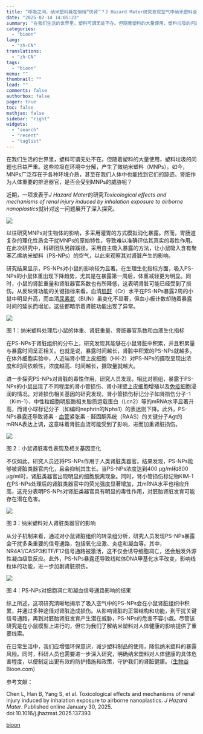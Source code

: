 ```yaml
---
title: "呼吸之间，纳米塑料竟在悄悄“伤肾”？J Hazard Mater研究发现空气中纳米塑料会积累在肾脏，影响肾脏健康"
date: "2025-02-14 14:05:23"
summary: "在我们生活的世界里，塑料可谓无处不在。但随着塑料的大量使用，塑料垃圾的问题也日益严重。这些垃圾在环境..."
categories:
  - "bioon"
lang:
  - "zh-CN"
translations:
  - "zh-CN"
tags:
  - "bioon"
menu: ""
thumbnail: ""
lead: ""
comments: false
authorbox: false
pager: true
toc: false
mathjax: false
sidebar: "right"
widgets:
  - "search"
  - "recent"
  - "taglist"
---
```


在我们生活的世界里，塑料可谓无处不在。但随着塑料的大量使用，塑料垃圾的问题也日益严重。这些垃圾在环境中分解，产生了微纳米塑料（MNPs）。如今，MNPs广泛存在于各种环境介质，甚至在我们人体中也能找到它们的踪迹。肾脏作为人体重要的排泄器官，是否会受到MNPs的威胁呢？

近期，一项发表于*J Hazard Mater*的研究*Toxicological effects and mechanisms of renal injury induced by inhalation exposure to airborne nanoplastics*就针对这一问题展开了深入探究。

![](https://img.medsci.cn/bioon-com/20250208/1739025479346_9363901.png)

以往研究MNPs对生物体的影响，多采用灌胃的方式模拟消化暴露。然而，胃肠道复杂的理化性质会干扰MNPs的原始特性，导致难以准确评估其真实的毒性作用。在此次研究中，科研团队另辟蹊径，采用自主吸入暴露的方法，让小鼠吸入含有聚苯乙烯纳米塑料（PS-NPs）的空气，以此来观察其对肾脏产生的影响。

研究结果显示，PS-NPs对小鼠的影响较为显著。在生理生化指标方面，吸入PS-NPs的小鼠体重出现下降趋势，尤其是在暴露第一周后，体重减轻更为明显。同时，小鼠的肾脏重量和肾脏器官系数也有所降低，这表明肾脏可能已经受到了损伤。从反映肾功能的关键指标来看，血清[肌酐](https://www.medsci.cn/topic/show?id=1d44810e5f7)（Cr）水平在PS-NPs暴露2周的小鼠中明显升高，而血清[尿素氮](https://www.medsci.cn/topic/show?id=fb064e49519)（BUN）虽变化不显著，但血小板计数却随着暴露时间的延长而增加，这些都暗示着肾脏功能出现了异常。

![](https://img.medsci.cn/bioon-com/20250208/1739025479358_9363901.png)

图 1：纳米塑料处理后小鼠的体重、肾脏重量、肾脏器官系数和血液生化指标

在PS-NPs于肾脏组织的分布上，研究发现其能够在小鼠肾脏中积累，并且积累量与暴露时间呈正相关。也就是说，暴露时间越长，肾脏中积累的PS-NPs就越多。在体外细胞实验中，人近端肾小管上皮细胞（HK-2）对PS-NPs的摄取呈现出浓度和时间依赖性，浓度越高、时间越长，摄取量就越大。

进一步探究PS-NPs对肾脏的毒性作用，研究人员发现，相比对照组，暴露于PS-NPs的小鼠出现了不同程度的肾小管损伤、肾小球壁上皮细胞增殖以及[免疫](https://www.medsci.cn/guideline/search?keyword=%E5%85%8D%E7%96%AB)细胞浸润的情况。对肾损伤相关基因的研究发现，肾小管损伤标记分子如肾损伤分子-1（Kim-1）、中性粒细胞明胶酶相关脂质运载蛋白（Lcn2）等的mRNA水平显著升高，而肾小球标记分子（如编码nephrin的Nphs1）的表达则下降。此外，PS-NPs暴露还导致肾素 - [血管](https://www.medsci.cn/guideline/list.do?q=%E8%A1%80%E7%AE%A1)紧张素 - 醛固酮系统（RAAS）的关键分子Agt的mRNA表达上调，这意味着肾脏血流可能受到了影响，进而加重肾脏损伤。

![](https://img.medsci.cn/bioon-com/20250208/1739025479385_9363901.png)

图 2：小鼠肾脏毒性表现及相关基因变化

不仅如此，研究人员还将PS-NPs作用于人类肾脏类器官。结果发现，PS-NPs能够被肾脏类器官内化，且会抑制其生长。当PS-NPs浓度达到400 μg/ml和800 μg/ml时，肾脏类器官出现明显的细胞脱离现象。同时，肾小管损伤标记物KIM-1在PS-NPs处理后的肾脏类器官中的荧光强度显著增加，其mRNA水平也相应升高，这充分表明PS-NPs对肾脏类器官具有明显的毒性作用，对胚胎肾脏发育可能存在潜在危害。

![](https://img.medsci.cn/bioon-com/20250208/1739025479399_9363901.png)

图 3：纳米塑料对人肾脏类器官的影响

从分子机制来看，通过对小鼠肾脏组织的转录组分析，研究人员发现PS-NPs暴露会干扰多条重要的信号通路，包括氧化应激、炎症和凝血等。其中，NR4A1/CASP3和TF/F12信号通路被激活，这不仅会诱导细胞凋亡，还会触发外源性凝血级联反应。此外，PS-NPs暴露还导致线粒体DNA甲基化水平改变，影响线粒体的功能，进一步加剧肾脏损伤。

![](https://img.medsci.cn/bioon-com/20250208/1739025479414_9363901.png)

图 4：PS-NPs对细胞凋亡和凝血信号通路影响的结果

综上所述，这项研究清晰地揭示了吸入空气中的PS-NPs会在小鼠肾脏组织中积累，并通过多种途径对肾脏造成损伤。从影响肾脏的正常结构和功能，到干扰关键信号通路，再到对胚胎肾脏发育产生潜在威胁，PS-NPs的危害不容小觑。尽管该研究是在小鼠模型上进行的，但它为我们了解纳米塑料对人体健康的影响提供了重要线索。

在日常生活中，我们应增强环保意识，减少塑料制品的使用，降低纳米塑料的暴露风险。同时，科研人员也需要进一步深入研究，明确纳米塑料对人体健康的具体危害程度，以便制定出更有效的防护措施和政策，守护我们的肾脏健康。（[生物谷](https://www.bioon.com)Bioon.com）

参考文献：

Chen L, Han B, Yang S, et al. Toxicological effects and mechanisms of renal injury induced by inhalation exposure to airborne nanoplastics. *J Hazard Mater*. Published online January 30, 2025. doi:10.1016/j.jhazmat.2025.137393

[bioon](http://news.bioon.com/article/5cc786249919.html)

